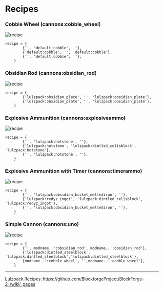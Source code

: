 Recipes
====================

### Cobble Wheel (cannons:cobble_wheel)

![ recipe](https://raw.github.com/RickyFF/CannonsMod-Minetest/master/craft/cobble_wheel.png)
```
recipe = {
		{'', 'default:cobble', ''},
		{'default:cobble', '', 'default:cobble'},
		{'', 'default:cobble', ''},
	}
```
	


### Obsidian Rod (cannons:obsidian_rod)

![ recipe](https://raw.github.com/RickyFF/CannonsMod-Minetest/master/craft/obsidian_rod.png)
```
recipe = {
		{'lulzpack:obsidian_plate', '', 'lulzpack:obsidian_plate'},
		{'lulzpack:obsidian_plate', '', 'lulzpack:obsidian_plate'},
	}
```
		


### Explosive Ammunition (cannons:explosiveammo)

![ recipe](https://raw.github.com/RickyFF/CannonsMod-Minetest/master/craft/explosiveammo.png)
```
recipe = {
		{'', 'lulzpack:hotstone', ''},
		{'lulzpack:hotstone', 'lulzpack:dintled_celisblock', 'lulzpack:hotstone'},
		{'', 'lulzpack:hotstone', ''},
	}
```
			


### Explosive Ammunition with Timer (cannons:timerammo)

![ recipe](https://raw.github.com/RickyFF/CannonsMod-Minetest/master/craft/timerammo.png)
```
recipe = {
		{'', 'lulzpack:obsidian_bucket_meltediron', ''},
		{'lulzpack:redyz_ingot', 'lulzpack:dintled_celisblock', 'lulzpack:redyz_ingot'},
		{'', 'lulzpack:obsidian_bucket_meltediron', ''},
	}
```
				


### Simple Cannon (cannons:uno)

![ recipe](https://raw.github.com/RickyFF/CannonsMod-Minetest/master/craft/cannonuno.png)
```
recipe = {
		{'', modname..':obsidian_rod', modname..':obsidian_rod'},
		{'lulzpack:dintled_steelblock', 'lulzpack:dintled_steelblock','lulzpack:dintled_steelblock'},
		{modname..':cobble_wheel', '',modname..':cobble_wheel'},
	}
```

---------------------------------

Lulzpack Recipes: https://github.com/BlockforgeProject/BlockForge-2-/wiki/_pages
